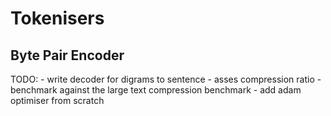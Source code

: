 # Tokenisers
## Byte Pair Encoder

TODO:
    - write decoder for digrams to sentence
    - asses compression ratio
    - benchmark against the large text compression benchmark
    - add adam optimiser from scratch 